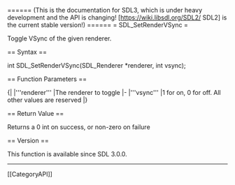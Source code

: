 ====== (This is the documentation for SDL3, which is under heavy development and the API is changing! [https://wiki.libsdl.org/SDL2/ SDL2] is the current stable version!) ======
= SDL_SetRenderVSync =

Toggle VSync of the given renderer.

== Syntax ==

<syntaxhighlight lang='c'>
int SDL_SetRenderVSync(SDL_Renderer *renderer, int vsync);
</syntaxhighlight>

== Function Parameters ==

{|
|'''renderer'''
|The renderer to toggle
|-
|'''vsync'''
|1 for on, 0 for off. All other values are reserved
|}

== Return Value ==

Returns a 0 int on success, or non-zero on failure

== Version ==

This function is available since SDL 3.0.0.

----
[[CategoryAPI]]


